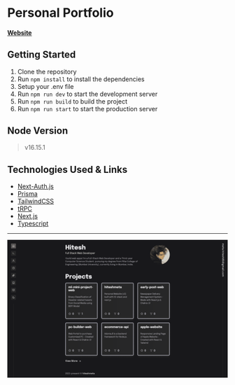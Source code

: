# Personal Portfolio

#### [Website](https://hiteshmeta.vercel.app)

## Getting Started

1. Clone the repository
2. Run `npm install` to install the dependencies
3. Setup your .env file
4. Run `npm run dev` to start the development server
5. Run `npm run build` to build the project
6. Run `npm run start` to start the production server

## Node Version

> v16.15.1

## Technologies Used & Links

- [Next-Auth.js](https://next-auth.js.org/)
- [Prisma](https://prisma.io/)
- [TailwindCSS](https://tailwindcss.com/)
- [tRPC](https://trpc.io/)
- [Next.js](https://nextjs.org/)
- [Typescript](https://www.typescriptlang.org/)

---

![](public/images/sample/homepage.png)
